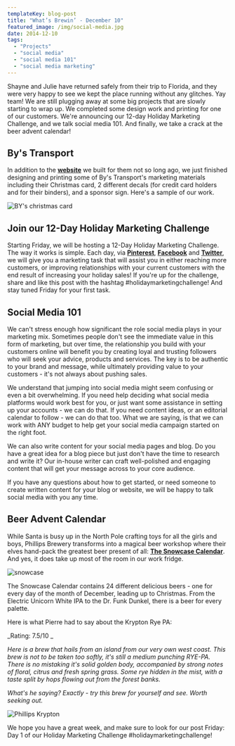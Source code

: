 ```yaml
---
templateKey: blog-post
title: "What’s Brewin’ - December 10"
featured_image: /img/social-media.jpg
date: 2014-12-10
tags:
  - "Projects"
  - "social media"
  - "social media 101"
  - "social media marketing"
---
```


Shayne and Julie have returned safely from their trip to Florida, and they were very happy to see we kept the place running without any glitches. Yay team! We are still plugging away at some big projects that are slowly starting to wrap up. We completed some design work and printing for one of our customers. We're announcing our 12-day Holiday Marketing Challenge, and we talk social media 101. And finally, we take a crack at the beer advent calendar!

By's Transport
--------------

In addition to the **[website](http://www.bystransport.com)** we built for them not so long ago, we just finished designing and printing some of By's Transport's marketing materials including their Christmas card, 2 different decals (for credit card holders and for their binders), and a sponsor sign. Here's a sample of our work.

![BY's christmas card](/img/BYs-christmas-card.jpeg)

Join our 12-Day Holiday Marketing Challenge
-------------------------------------------

Starting Friday, we will be hosting a 12-Day Holiday Marketing Challenge. The way it works is simple. Each day, via **[Pinterest](http://www.pinterest.com/GIntuitions/)**, **[Facebook](https://www.facebook.com/GraphicIntuitions)** and **[Twitter](https://twitter.com/GIntuitions)**, we will give you a marketing task that will assist you in either reaching more customers, or improving relationships with your current customers with the end result of increasing your holiday sales! If you're up for the challenge, share and like this post with the hashtag #holidaymarketingchallenge! And stay tuned Friday for your first task.

Social Media 101
----------------

We can't stress enough how significant the role social media plays in your marketing mix. Sometimes people don't see the immediate value in this form of marketing, but over time, the relationship you build with your customers online will benefit you by creating loyal and trusting followers who will seek your advice, products and services. The key is to be authentic to your brand and message, while ultimately providing value to your customers - it's not always about pushing sales.

We understand that jumping into social media might seem confusing or even a bit overwhelming. If you need help deciding what social media platforms would work best for you, or just want some assistance in setting up your accounts - we can do that. If you need content ideas, or an editorial calendar to follow - we can do that too. What we are saying, is that we can work with ANY budget to help get your social media campaign started on the right foot.

We can also write content for your social media pages and blog. Do you have a great idea for a blog piece but just don't have the time to research and write it? Our in-house writer can craft well-polished and engaging content that will get your message across to your core audience.

If you have any questions about how to get started, or need someone to create written content for your blog or website, we will be happy to talk social media with you any time.

Beer Advent Calendar
--------------------

While Santa is busy up in the North Pole crafting toys for all the girls and boys, Phillips Brewery transforms into a magical beer workshop where their elves hand-pack the greatest beer present of all: **[The Snowcase Calendar](http://www.snowcasecalendar.com/)**. And yes, it does take up most of the room in our work fridge.

![snowcase](/img/snowcase-1024x768.jpg)

The Snowcase Calendar contains 24 different delicious beers - one for every day of the month of December, leading up to Christmas. From the Electric Unicorn White IPA to the Dr. Funk Dunkel, there is a beer for every palette.

Here is what Pierre had to say about the Krypton Rye PA:

_Rating: 7.5/10 _

_Here is a brew that hails from an island from our very own west coast. This brew is not to be taken too softly, it's still a medium punching RYE-PA. There is no mistaking it's solid golden body, accompanied by strong notes of floral, citrus and fresh spring grass. Some rye hidden in the mist, with a taste split by hops flowing out from the forest banks._

_What's he saying? Exactly - try this brew for yourself and see. Worth seeking out._

![Phillips Krypton](/img/Phillips-Krypton.jpg)

We hope you have a great week, and make sure to look for our post Friday: Day 1 of our Holiday Marketing Challenge #holidaymarketingchallenge!